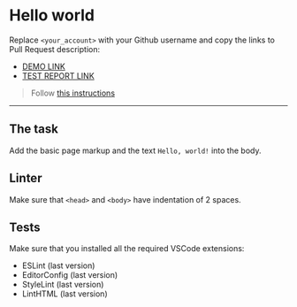 # Hello world

Replace `<your_account>` with your Github username and copy the links to Pull Request description:
- [DEMO LINK](https://mykola-chernysh.github.io/layout_hello-world/)
- [TEST REPORT LINK](https://mykola-chernysh.github.io/layout_hello-world/report/html_report/)

> Follow [this instructions](https://mate-academy.github.io/layout_task-guideline/#how-to-solve-the-layout-tasks-on-github)
___

## The task

Add the basic page markup and the text `Hello, world!` into the body.

## Linter

Make sure that `<head>` and `<body>` have indentation of 2 spaces.

## Tests

Make sure that you installed all the required VSCode extensions:

- ESLint (last version)
- EditorConfig (last version)
- StyleLint (last version)
- LintHTML (last version)
